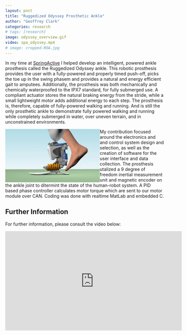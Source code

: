```yaml
---
layout: post
title: "Ruggedized Odyssey Prosthetic Ankle"
author: "Geoffrey Clark"
categories: research
# tags: [research]
image: odyssey_overview.gif
video: spa_odyssey.mp4
# image: cropped-ROA.jpg
---
```


In my time at [SpringActive](https://springactive.com/) I helped develop an intelligent, powered ankle prosthesis called the Ruggedized Odyssey ankle. This robotic prosthesis provides the user with a fully-powered and properly timed push-off, picks the toe up in the swing phasem and provides a natural and energy efficient gait to amputees. Additionally, the prosthesis was both mechanically and chemically waterproofed to the IPX7 standard, for fully submerged use. A compliant actuator stores the natural braking energy from the stride, while a small lightweight motor adds additional energy to each step. The prosthesis is, therefore, capable of fully-powered walking and running. And is still the only prosthetic ankle to demonstrate fully powered walking and running while completely submerged in water, over uneven terrain, and in unconstrained environments.

<img align="left" src="/assets/img/spa_odyssey.gif" alt="drawing" width="300"/>
My contribution focused around the electronics and and control system design and selection, as well as the creation of software for the user interface and data collection. The prosthesis utalized a 9 degree of freedom inertial measurement unit and magnetic encoder on the ankle joint to ditermint the state of the human-robot system. A PID based phase controller calculates motor torque which are sent to our motor module over CAN. Coding was done with realtime MatLab and embedded C.



## Further Information
For further information, please consult the video below:
<!-- <a href="https://www.youtube.com/watch?v=4WwOj4sj6QM"><img src="/assets/img/odyssey_video.png" alt="drawing" width="500"/></a> -->
<!-- <iframe width="560" height="315" src="https://www.youtube.com/embed/mthtn1X4eUY" frameborder="0" allowfullscreen></iframe> -->
<iframe width="560" height="315" src="https://www.youtube.com/embed/4WwOj4sj6QM" frameborder="0" allowfullscreen></iframe>